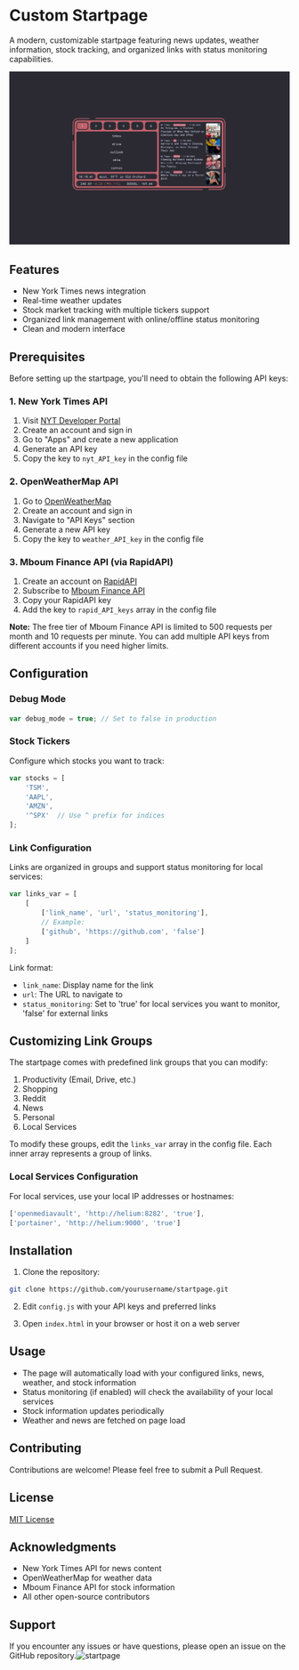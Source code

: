 # Custom Startpage

A modern, customizable startpage featuring news updates, weather information, stock tracking, and organized links with status monitoring capabilities.

![Startpage Screenshot](startpage.png)

## Features

- New York Times news integration
- Real-time weather updates
- Stock market tracking with multiple tickers support
- Organized link management with online/offline status monitoring
- Clean and modern interface

## Prerequisites

Before setting up the startpage, you'll need to obtain the following API keys:

### 1. New York Times API
1. Visit [NYT Developer Portal](https://developer.nytimes.com/)
2. Create an account and sign in
3. Go to "Apps" and create a new application
4. Generate an API key
5. Copy the key to `nyt_API_key` in the config file

### 2. OpenWeatherMap API
1. Go to [OpenWeatherMap](https://openweathermap.org/)
2. Create an account and sign in
3. Navigate to "API Keys" section
4. Generate a new API key
5. Copy the key to `weather_API_key` in the config file

### 3. Mboum Finance API (via RapidAPI)
1. Create an account on [RapidAPI](https://rapidapi.com/)
2. Subscribe to [Mboum Finance API](https://rapidapi.com/sparior/api/mboum-finance/)
3. Copy your RapidAPI key
4. Add the key to `rapid_API_keys` array in the config file

**Note:** The free tier of Mboum Finance API is limited to 500 requests per month and 10 requests per minute. You can add multiple API keys from different accounts if you need higher limits.

## Configuration

### Debug Mode
```javascript
var debug_mode = true; // Set to false in production
```

### Stock Tickers
Configure which stocks you want to track:
```javascript
var stocks = [
    'TSM',
    'AAPL',
    'AMZN',
    '^SPX'  // Use ^ prefix for indices
];
```

### Link Configuration
Links are organized in groups and support status monitoring for local services:
```javascript
var links_var = [
    [
        ['link_name', 'url', 'status_monitoring'],
        // Example:
        ['github', 'https://github.com', 'false']
    ]
];
```

Link format:
- `link_name`: Display name for the link
- `url`: The URL to navigate to
- `status_monitoring`: Set to 'true' for local services you want to monitor, 'false' for external links

## Customizing Link Groups

The startpage comes with predefined link groups that you can modify:
1. Productivity (Email, Drive, etc.)
2. Shopping
3. Reddit
4. News
5. Personal
6. Local Services

To modify these groups, edit the `links_var` array in the config file. Each inner array represents a group of links.

### Local Services Configuration
For local services, use your local IP addresses or hostnames:
```javascript
['openmediavault', 'http://helium:8282', 'true'],
['portainer', 'http://helium:9000', 'true']
```

## Installation

1. Clone the repository:
```bash
git clone https://github.com/yourusername/startpage.git
```

2. Edit `config.js` with your API keys and preferred links

3. Open `index.html` in your browser or host it on a web server

## Usage

- The page will automatically load with your configured links, news, weather, and stock information
- Status monitoring (if enabled) will check the availability of your local services
- Stock information updates periodically
- Weather and news are fetched on page load

## Contributing

Contributions are welcome! Please feel free to submit a Pull Request.

## License

[MIT License](LICENSE)

## Acknowledgments

- New York Times API for news content
- OpenWeatherMap for weather data
- Mboum Finance API for stock information
- All other open-source contributors

## Support

If you encounter any issues or have questions, please open an issue on the GitHub repository.![startpage](https://github.com/user-attachments/assets/19e2303f-d89c-4476-95f6-18d60bc09fbe)
